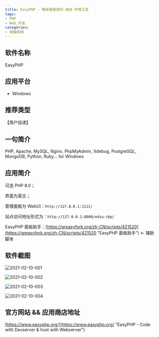 ```yaml
---
title: EasyPHP - 略有极客感的 WEB 环境工具
tags:
- PHP
- Web_开发
categories:
- 电脑网络
---
```


## 软件名称

EasyPHP


## 应用平台

* Windows


## 推荐类型

【用户投递】


## 一句简介

PHP, Apache, MySQL, Nginx, PhpMyAdmin, Xdebug, PostgreSQL,
MongoDB, Python, Ruby... for Windows

<!--more-->

## 应用简介

可选 PHP 8.0；

界面为英文；

管理面板为 WebUI：`http://127.0.0.1:1111/`

站点访问地址形式为：`http://127.0.0.1:8000/edsa-zbp/`

EasyPHP 面板助手：[https://greasyfork.org/zh-CN/scripts/421520](https://greasyfork.org/zh-CN/scripts/421520 "EasyPHP 面板助手") ← 辅助脚本


## 软件截图

![2021-02-10-001](https://i.loli.net/2021/02/10/g5BnrDJYFotWwSe.png "2021-02-10-001")

![2021-02-10-002](https://i.loli.net/2021/02/10/RIg8CZLNxMPUz5s.png "2021-02-10-002")

![2021-02-10-003](https://i.loli.net/2021/02/10/NXgICx2kqAmrMBl.png "2021-02-10-003")

![2021-02-10-004](https://i.loli.net/2021/02/10/y4hCNoxX2ISDeZA.png "2021-02-10-004")


## 官方网站 && 应用商店地址

[https://www.easyphp.org/](https://www.easyphp.org/ "EasyPHP - Code with Devserver & host with Webserver")

